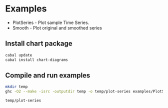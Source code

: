 # Examples

  * PlotSeries - Plot sample Time Series.
  * Smooth - Plot original and smoothed series


## Install chart package

```sh
cabal update
cabal install chart-diagrams
```

## Compile and run examples

```bash
mkdir temp
ghc -O2 --make -isrc -outputdir temp -o temp/plot-series examples/PlotSeries.hs 
```

```bash
temp/plot-series
```